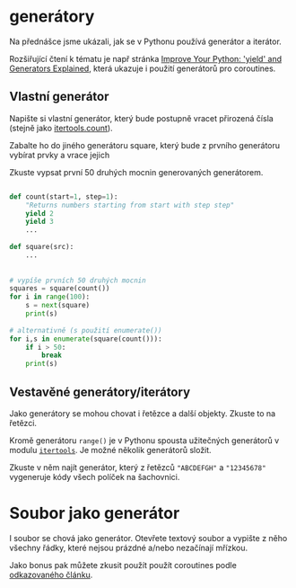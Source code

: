 # generátory

Na přednášce jsme ukázali, jak se v Pythonu používá generátor 
a iterátor.  

Rozšiřující čtení k tématu je např stránka
[Improve Your Python: 'yield' and Generators Explained][yield-explained], která 
ukazuje i použití generátorů pro coroutines.

## Vlastní generátor

Napište si vlastní generátor, který bude postupně vracet přirozená
čísla (stejně jako [itertools.count]).

Zabalte ho do jiného generátoru square, který bude z prvního
generátoru vybírat prvky a vrace jejich

Zkuste vypsat první 50 druhých mocnin generovaných generátorem.


```python

def count(start=1, step=1):
    "Returns numbers starting from start with step step" 
    yield 2
    yield 3
    ...
    
def square(src):
    ...
    
    
# vypíše prvních 50 druhých mocnin    
squares = square(count())
for i in range(100):
    s = next(square)
    print(s)
    
# alternativně (s použití enumerate())
for i,s in enumerate(square(count())):
    if i > 50: 
        break    
    print(s)

```

## Vestavěné generátory/iterátory

Jako generátory se mohou chovat i řetězce a další objekty. Zkuste 
to na řetězci.

Kromě generátoru `range()` je v Pythonu spousta užitečných generátorů
v modulu [`itertools`][itertools].  Je možné několik generátorů složit.

Zkuste v něm najít generátor, který z řetězců `"ABCDEFGH"` a `"12345678"`
vygeneruje kódy všech políček na šachovnici.

# Soubor jako generátor

I soubor se chová jako generátor. Otevřete textový soubor a vypište
z něho všechny řádky, které nejsou prázdné a/nebo nezačínají mřízkou.

Jako bonus pak můžete zkusit použít použít coroutines 
podle [odkazovaného článku][yield-explained]. 

[yield-explained]: https://jeffknupp.com/blog/2013/04/07/improve-your-python-yield-and-generators-explained/
[itertools.count]: https://docs.python.org/2/library/itertools.html#itertools.count
[itertools]: https://docs.python.org/2/library/itertools.html